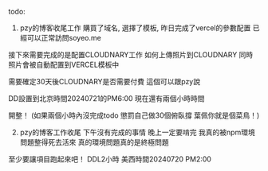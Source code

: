todo:

1. pzy的博客收尾工作
  購買了域名, 選擇了模板, 昨日完成了vercel的參數配置
  已經可以正常訪問soyeo.me

  接下來需要完成的是配置CLOUDNARY工作
  如何上傳照片到CLOUDNARY
  同時照片會被自動配置到VERCEL模板中

  需要確定30天後CLOUDNARY是否需要付費
  這個可以跟pzy說

  DD設置到北京時間20240721的PM6:00
  現在還有兩個小時時間

  開整！
  (如果兩個小時內沒完成todo 懲罰自己做30個俯臥撐 葉佩你就是個菜鳥！)

  2. pzy的博客工作收尾
  下午沒有完成的事情
  晚上一定要啃完
  我真的被npm環境問題整得死去活來
  真的環境問題真的是終極問題

  至少要讓項目跑起來吧！
  DDL2小時 美西時間20240720 PM2:00
